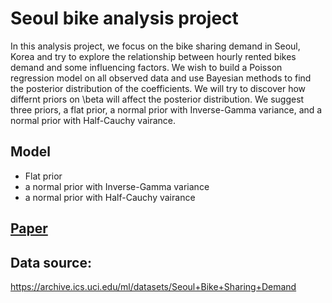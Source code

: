 # Seoul bike analysis project

In this analysis project, we focus on the bike sharing demand in Seoul, Korea and try to explore the relationship between hourly rented bikes demand and some influencing factors. 
We wish to build a Poisson regression model on all observed data and use Bayesian methods to find the posterior distribution of the coefficients. We will try to discover how differnt priors on \beta will affect the posterior distribution. We suggest three priors, a flat prior, a normal prior with Inverse-Gamma variance, and a normal prior with Half-Cauchy vairance. 

## Model
* Flat prior
* a normal prior with Inverse-Gamma variance
* a normal prior with Half-Cauchy vairance

## [Paper](_)

## Data source:
https://archive.ics.uci.edu/ml/datasets/Seoul+Bike+Sharing+Demand
